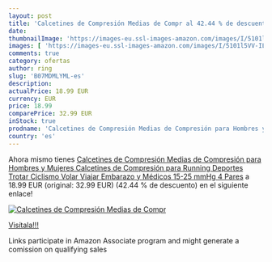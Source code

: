 ```yaml
---
layout: post
title: 'Calcetines de Compresión Medias de Compr al 42.44 % de descuento'
date: 
thumbnailImage: 'https://images-eu.ssl-images-amazon.com/images/I/5101l5VV-IL._SL200_.jpg'
images: [ 'https://images-eu.ssl-images-amazon.com/images/I/5101l5VV-IL._SL200_.jpg' ]
comments: true
category: ofertas
author: ring
slug: 'B07MDMLYML-es'
description:
actualPrice: 18.99 EUR
currency: EUR
price: 18.99
comparePrice: 32.99 EUR
inStock: true
prodname: 'Calcetines de Compresión Medias de Compresión para Hombres y Mujeres  Calcetines de Compresión para Running  Deportes  Trotar  Ciclismo  Volar  Viajar  Embarazo y Médicos   15-25 mmHg   4 Pares'
country: 'es'
---
```


Ahora mismo tienes [Calcetines de Compresión Medias de Compresión para Hombres y Mujeres  Calcetines de Compresión para Running  Deportes  Trotar  Ciclismo  Volar  Viajar  Embarazo y Médicos   15-25 mmHg   4 Pares](https://www.amazon.es/dp/B07MDMLYML/?tag=tolees-21) a 18.99 EUR (original: 32.99 EUR) (42.44 %  de descuento) en el siguiente enlace!

[![Calcetines de Compresión Medias de Compr](https://images-eu.ssl-images-amazon.com/images/I/5101l5VV-IL._SL200_.jpg)](https://www.amazon.es/dp/B07MDMLYML/?tag=tolees-21)

[Visítala!!!](https://www.amazon.es/dp/B07MDMLYML/?tag=tolees-21)

Links participate in Amazon Associate program and might generate a comission on qualifying sales
